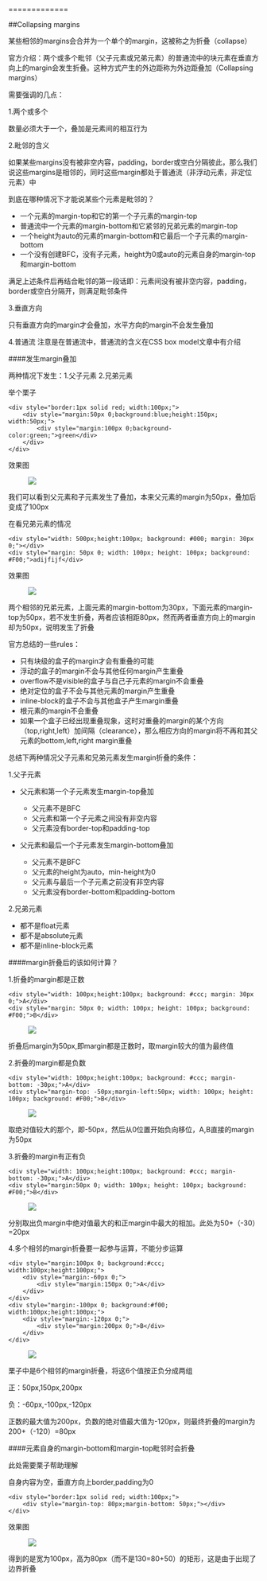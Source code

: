 =============

##Collapsing margins

某些相邻的margins会合并为一个单个的margin，这被称之为折叠（collapse）


官方介绍：两个或多个毗邻（父子元素或兄弟元素）的普通流中的块元素在垂直方向上的margin会发生折叠。这种方式产生的外边距称为外边距叠加（Collapsing margins）

需要强调的几点：

1.两个或多个

数量必须大于一个，叠加是元素间的相互行为

2.毗邻的含义

如果某些margins没有被非空内容，padding，border或空白分隔彼此，那么我们说这些margins是相邻的，同时这些margin都处于普通流（非浮动元素，非定位元素）中 

到底在哪种情况下才能说某些个元素是毗邻的？

* 一个元素的margin-top和它的第一个子元素的margin-top
* 普通流中一个元素的margin-bottom和它紧邻的兄弟元素的margin-top
* 一个height为auto的元素的margin-bottom和它最后一个子元素的margin-bottom
* 一个没有创建BFC，没有子元素，height为0或auto的元素自身的margin-top和margin-bottom

满足上述条件后再结合毗邻的第一段话即：元素间没有被非空内容，padding，border或空白分隔开，则满足毗邻条件

3.垂直方向

只有垂直方向的margin才会叠加，水平方向的margin不会发生叠加

4.普通流
注意是在普通流中，普通流的含义在CSS box model文章中有介绍

####发生margin叠加

两种情况下发生：1.父子元素  2.兄弟元素

举个栗子

	<div style="border:1px solid red; width:100px;">
	    <div style="margin:50px 0;background:blue;height:150px; width:50px;">      
	        <div style="margin:100px 0;background-color:green;">green</div>      
	    </div>
	</div>

效果图

<figure>
	<img src="img/collapsing1.png">
</figure>

我们可以看到父元素和子元素发生了叠加，本来父元素的margin为50px，叠加后变成了100px

在看兄弟元素的情况

	<div style="width: 500px;height:100px; background: #000; margin: 30px 0;"></div>
	<div style="margin: 50px 0; width: 100px; height: 100px; background: #F00;">adijfijf</div>

效果图

<figure>
	<img src="img/collapsing2.jpg">
</figure>

两个相邻的兄弟元素，上面元素的margin-bottom为30px，下面元素的margin-top为50px，若不发生折叠，两者应该相距80px，然而两者垂直方向上的margin却为50px，说明发生了折叠


官方总结的一些rules：

* 只有块级的盒子的margin才会有重叠的可能
* 浮动的盒子的margin不会与其他任何margin产生重叠
* overflow不是visible的盒子与自己子元素的margin不会重叠
* 绝对定位的盒子不会与其他元素的margin产生重叠
* inline-block的盒子不会与其他盒子产生margin重叠
* 根元素的margin不会重叠
* 如果一个盒子已经出现重叠现象，这时对重叠的margin的某个方向（top,right,left）加间隔（clearance），那么相应方向的margin将不再和其父元素的bottom,left,right margin重叠

总结下两种情况父子元素和兄弟元素发生margin折叠的条件：

1.父子元素

* 父元素和第一个子元素发生margin-top叠加
	* 父元素不是BFC
	* 父元素和第一个子元素之间没有非空内容
	* 父元素没有border-top和padding-top

* 父元素和最后一个子元素发生margin-bottom叠加
	* 父元素不是BFC
	* 父元素的height为auto，min-height为0
	* 父元素与最后一个子元素之前没有非空内容
	* 父元素没有border-bottom和padding-bottom

2.兄弟元素

* 都不是float元素
* 都不是absolute元素
* 都不是inline-block元素

####margin折叠后的该如何计算？

1.折叠的margin都是正数

	<div style="width: 100px;height:100px; background: #ccc; margin: 30px 0;">A</div>
	<div style="margin: 50px 0; width: 100px; height: 100px; background: #F00;">B</div>


<figure>
	<img src="img/collapsing3.jpg">
</figure>

折叠后margin为50px,即margin都是正数时，取margin较大的值为最终值

2.折叠的margin都是负数

	<div style="width: 100px;height:100px; background: #ccc; margin-bottom: -30px;">A</div>
	<div style="margin-top: -50px;margin-left:50px; width: 100px; height: 100px; background: #F00;">B</div>

<figure>
	<img src="img/collapsing4.jpg">
</figure>

取绝对值较大的那个，即-50px，然后从0位置开始负向移位，A,B直接的margin为50px

3.折叠的margin有正有负

	<div style="width: 100px;height:100px; background: #ccc; margin-bottom: -30px;">A</div>
	<div style="margin:50px 0; width: 100px; height: 100px; background: #F00;">B</div>

<figure>
	<img src="img/collapsing5.jpg">
</figure>

分别取出负margin中绝对值最大的和正margin中最大的相加。此处为50+（-30）=20px

4.多个相邻的margin折叠要一起参与运算，不能分步运算

	<div style="margin:100px 0; background:#ccc; width:100px;height:100px;">
		<div style="margin:-60px 0;">
			<div style="margin:150px 0;">A</div>
		</div>
	</div>
	<div style="margin:-100px 0; background:#f00; width:100px;height:100px;">
		<div style="margin:-120px 0;">
		    <div style="margin:200px 0;">B</div>
		</div>
	</div>


<figure>
	<img src="img/collapsing6.jpg">
</figure>

栗子中是6个相邻的margin折叠，将这6个值按正负分成两组

正：50px,150px,200px

负：-60px,-100px,-120px

正数的最大值为200px，负数的绝对值最大值为-120px，则最终折叠的margin为200+（-120）=80px

####元素自身的margin-bottom和margin-top毗邻时会折叠

此处需要栗子帮助理解

自身内容为空，垂直方向上border,padding为0

	<div style="border:1px solid red; width:100px;">
    	<div style="margin-top: 80px;margin-bottom: 50px;"></div>
	</div>

效果图

<figure>
	<img src="img/collapsing7.jpg">
</figure>

得到的是宽为100px，高为80px（而不是130=80+50）的矩形，这是由于出现了边界折叠
